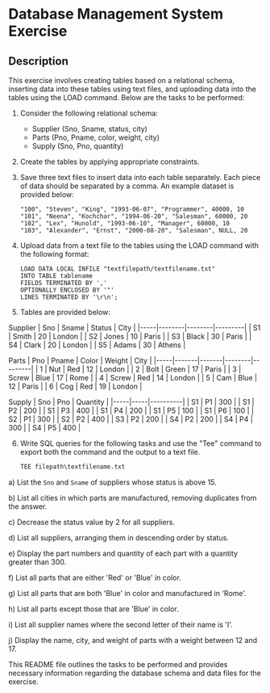 # Database Management System Exercise

## Description

This exercise involves creating tables based on a relational schema, inserting data into these tables using text files, and uploading data into the tables using the LOAD command. Below are the tasks to be performed:

1. Consider the following relational schema:
   - Supplier (Sno, Sname, status, city)
   - Parts (Pno, Pname, color, weight, city)
   - Supply (Sno, Pno, quantity)

2. Create the tables by applying appropriate constraints.

3. Save three text files to insert data into each table separately. Each piece of data should be separated by a comma. An example dataset is provided below:
   
   ```
   "100", "Steven", "King", "1993-06-07", "Programmer", 40000, 10
   "101", "Neena", "Kochchar", "1994-06-20", "Salesman", 60000, 20
   "102", "Lex", "Hunold", "1993-06-10", "Manager", 60000, 10
   "103", "Alexander", "Ernst", "2000-08-20", "Salesman", NULL, 20
   ```

4. Upload data from a text file to the tables using the LOAD command with the following format:
   
   ```
   LOAD DATA LOCAL INFILE "textfilepath/textfilename.txt"
   INTO TABLE tablename
   FIELDS TERMINATED BY ','
   OPTIONALLY ENCLOSED BY '"'
   LINES TERMINATED BY '\r\n';
   ```

5. Tables are provided below:

Supplier
| Sno | Sname  | Status | City    |
|-----|--------|--------|---------|
| S1  | Smith  | 20     | London  |
| S2  | Jones  | 10     | Paris   |
| S3  | Black  | 30     | Paris   |
| S4  | Clark  | 20     | London  |
| S5  | Adams  | 30     | Athens  |

Parts
| Pno | Pname | Color | Weight | City    |
|-----|-------|-------|--------|---------|
| 1   | Nut   | Red   | 12     | London  |
| 2   | Bolt  | Green | 17     | Paris   |
| 3   | Screw | Blue  | 17     | Rome    |
| 4   | Screw | Red   | 14     | London  |
| 5   | Cam   | Blue  | 12     | Paris   |
| 6   | Cog   | Red   | 19     | London  |

Supply
| Sno | Pno | Quantity |
|-----|-----|----------|
| S1  | P1  | 300      |
| S1  | P2  | 200      |
| S1  | P3  | 400      |
| S1  | P4  | 200      |
| S1  | P5  | 100      |
| S1  | P6  | 100      |
| S2  | P1  | 300      |
| S2  | P2  | 400      |
| S3  | P2  | 200      |
| S4  | P2  | 200      |
| S4  | P4  | 300      |
| S4  | P5  | 400      |

6. Write SQL queries for the following tasks and use the "Tee" command to export both the command and the output to a text file.

   ```sql
   TEE filepath\textfilename.txt

a) List the `Sno` and `Sname` of suppliers whose status is above 15.

b) List all cities in which parts are manufactured, removing duplicates from the answer.

c) Decrease the status value by 2 for all suppliers.

d) List all suppliers, arranging them in descending order by status.

e) Display the part numbers and quantity of each part with a quantity greater than 300.

f) List all parts that are either 'Red' or 'Blue' in color.

g) List all parts that are both 'Blue' in color and manufactured in 'Rome'.

h) List all parts except those that are 'Blue' in color.

i) List all supplier names where the second letter of their name is 'I'.

j) Display the name, city, and weight of parts with a weight between 12 and 17.

This README file outlines the tasks to be performed and provides necessary information regarding the database schema and data files for the exercise.
